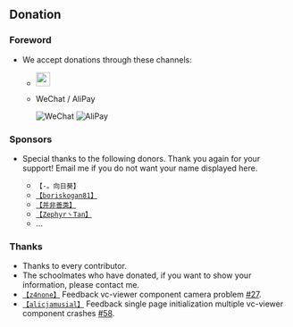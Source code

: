 
## Donation
### Foreword

- We accept donations through these channels:

  - <a href="https://www.paypal.me/zouyaoji" target="_blank"><img src="https://zouyaoji.top/vue-cesium/images/paypal.png" style="height:25px;" /></a>

  - WeChat / AliPay

    ![WeChat](https://zouyaoji.top/vue-cesium/images/wechat.png)
    ![AliPay](https://zouyaoji.top/vue-cesium/images/alipay.png)

### Sponsors

- Special thanks to the following donors. Thank you again for your support! Email me if you do not want your name displayed here.

  - `【-。向日葵】`
  - [`【boriskogan81】`](https://github.com/boriskogan81)
  - [`【并非善类】`](https://www.cnblogs.com/JinXinYuan)
  - [`【Zephyr丶Tan】`](https://github.com/ZephyrTan)
  - ...

### Thanks

- Thanks to every contributor.
- The schoolmates who have donated, if you want to show your information, please contact me.
- [`【z4none】`](https://github.com/z4none) Feedback vc-viewer component camera problem [#27](https://github.com/zouyaoji/vue-cesium/issues/27).
- [`【alicjamusial】`](https://github.com/alicjamusial) Feedback single page initialization multiple vc-viewer component crashes [#58](https://github.com/zouyaoji/vue-cesium/issues/58).
